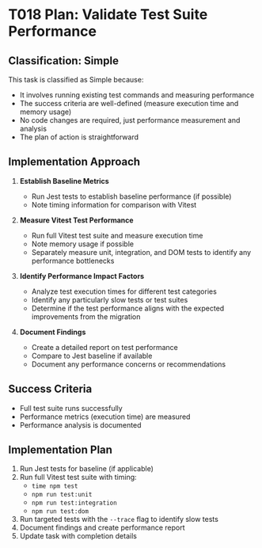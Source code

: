 # T018 Plan: Validate Test Suite Performance

## Classification: Simple

This task is classified as Simple because:

- It involves running existing test commands and measuring performance
- The success criteria are well-defined (measure execution time and memory usage)
- No code changes are required, just performance measurement and analysis
- The plan of action is straightforward

## Implementation Approach

1. **Establish Baseline Metrics**

   - Run Jest tests to establish baseline performance (if possible)
   - Note timing information for comparison with Vitest

2. **Measure Vitest Test Performance**

   - Run full Vitest test suite and measure execution time
   - Note memory usage if possible
   - Separately measure unit, integration, and DOM tests to identify any performance bottlenecks

3. **Identify Performance Impact Factors**

   - Analyze test execution times for different test categories
   - Identify any particularly slow tests or test suites
   - Determine if the test performance aligns with the expected improvements from the migration

4. **Document Findings**
   - Create a detailed report on test performance
   - Compare to Jest baseline if available
   - Document any performance concerns or recommendations

## Success Criteria

- Full test suite runs successfully
- Performance metrics (execution time) are measured
- Performance analysis is documented

## Implementation Plan

1. Run Jest tests for baseline (if applicable)
2. Run full Vitest test suite with timing:
   - `time npm test`
   - `npm run test:unit`
   - `npm run test:integration`
   - `npm run test:dom`
3. Run targeted tests with the `--trace` flag to identify slow tests
4. Document findings and create performance report
5. Update task with completion details

